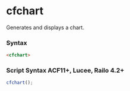 # cfchart

Generates and displays a chart.

### Syntax

```html
<cfchart>
```

### Script Syntax ACF11+, Lucee, Railo 4.2+

```javascript
cfchart();
```
